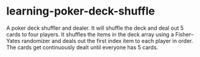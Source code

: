 # learning-poker-deck-shuffle
 A poker deck shuffler and dealer. It will shuffle the deck and deal out 5 cards to four players. It shuffles the items in the deck array using a Fisher–Yates randomizer and deals out the first index item to each player in order. The cards get continuously dealt until everyone has 5 cards.
